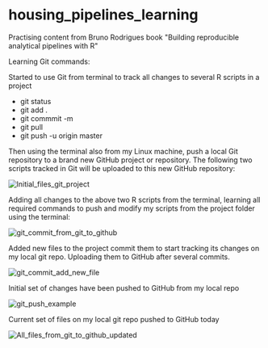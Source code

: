 # housing_pipelines_learning 
Practising content from Bruno Rodrigues book "Building reproducible analytical pipelines with R"

Learning Git commands: 

Started to use Git from terminal to track all changes to several R scripts in a project
- git status
- git add .
- git commmit -m
- git pull
- git push -u origin master

Then using the terminal also from my Linux machine, push a local Git repository to a brand new GitHub project or repository. The following two scripts tracked in Git will be uploaded to this new GitHub repository:

![Initial_files_git_project](https://github.com/Pablo-source/housing_pipelines_learning/assets/76554081/d8a9e14a-1404-43ad-a31a-bbaffe5a9c99)

Adding all changes to the above two R scripts from the terminal, learning all required commands to push and modify my scripts from the project folder using the terminal:

![git_commit_from_git_to_github](https://github.com/Pablo-source/housing_pipelines_learning/assets/76554081/5e3d2527-6271-449d-8ce9-ae1421d06b42)

Added new files to the project commit them to start tracking its changes on my local git repo. Uploading them to GitHub after several commits.

![git_commit_add_new_file](https://github.com/Pablo-source/housing_pipelines_learning/assets/76554081/6cb0a93e-1721-4fb6-bbe3-96d806ba6889)

Initial set of changes have been pushed to GitHub from my local repo

![git_push_example](https://github.com/Pablo-source/housing_pipelines_learning/assets/76554081/f4162b81-0c11-491b-95fc-0b0d9b5cbeae)

Current set of files on my local git repo pushed to GitHub today

![All_files_from_git_to_github_updated](https://github.com/Pablo-source/housing_pipelines_learning/assets/76554081/d3593537-b438-4e6a-b1e1-bc0b10c7801e)
